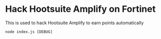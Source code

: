 # Hack Hootsuite Amplify on Fortinet
This is used to hack Hootsuite Amplify to earn points automatically

`node index.js [DEBUG]`

